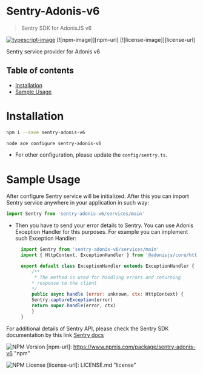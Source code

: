 # Sentry-Adonis-v6

> Sentry SDK for AdonisJS v6

[![typescript-image]][typescript-url] [![npm-image]][npm-url] [![license-image]][license-url]

Sentry service provider for Adonis v6

<!-- START doctoc generated TOC please keep comment here to allow auto update -->
<!-- DON'T EDIT THIS SECTION, INSTEAD RE-RUN doctoc TO UPDATE -->

## Table of contents

- [Installation](#installation)
- [Sample Usage](#sample-usage)

<!-- END doctoc generated TOC please keep comment here to allow auto update -->

# Installation

```bash
npm i --save sentry-adonis-v6
```

```bash
node ace configure sentry-adonis-v6
```

- For other configuration, please update the `config/sentry.ts`.

# Sample Usage

After configure Sentry service will be initialized. After this you can import Sentry service anywhere in your application in such way:

```js
import Sentry from 'sentry-adonis-v6/services/main'
```

- Then you have to send your error details to Sentry. You can use Adonis Exception Handler for this purposes. For example you can implement such Exception Handler:

  ```js
    import Sentry from 'sentry-adonis-v6/services/main'
    import { HttpContext, ExceptionHandler } from '@adonisjs/core/http'

    export default class ExceptionHandler extends ExceptionHandler {
        /**
         * The method is used for handling errors and returning
        * response to the client
        */
        public async handle (error: unknown, ctx: HttpContext) {
        Sentry.captureException(error)
        return super.handle(error, ctx)
        }
    }
  ```

For additional details of Sentry API, please check the Sentry SDK documentation by this link [Sentry docs](https://docs.sentry.io/platforms/node/?platform=node)

[typescript-image]: https://img.shields.io/badge/Typescript-294E80.svg?style=for-the-badge&logo=typescript
[typescript-url]: "typescript"

![NPM Version](https://img.shields.io/npm/v/https%3A%2F%2Fwww.npmjs.com%2Fpackage%2Fsentry-adonis-v6)
[npm-url]: https://www.npmjs.com/package/sentry-adonis-v6 "npm"

![NPM License](https://img.shields.io/npm/l/https%3A%2F%2Fwww.npmjs.com%2Fpackage%2Fsentry-adonis-v6)
[license-url]: LICENSE.md "license"

